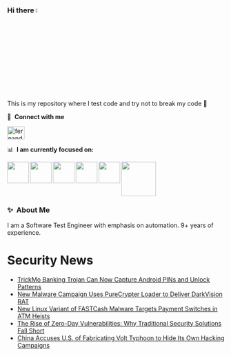 ### Hi there <a href="https://www.gautamkrishnar.com/"><img src="https://media.giphy.com/media/hvRJCLFzcasrR4ia7z/giphy.gif" width="5%"></a>
This is my repository where I test code and try not to break my code :rofl:

🔗 &nbsp;**Connect with me**
<p align="left">
<a href="https://linkedin.com/in/fernandorlcruz" target="blank"><img align="center" src="https://raw.githubusercontent.com/rahuldkjain/github-profile-readme-generator/master/src/images/icons/Social/linked-in-alt.svg" alt="fernando cruz" height="30" width="40" /></a>
  
📊 &nbsp;**I am currently focused on:**

<img align="left" width='50' height='50' src="https://cdn.jsdelivr.net/gh/devicons/devicon/icons/python/python-original-wordmark.svg" />
<img align="left" width='50' height='50' src="https://cdn.jsdelivr.net/gh/devicons/devicon/icons/csharp/csharp-original.svg" />
<img align="left" width='50' height='50' src="https://cdn.jsdelivr.net/gh/devicons/devicon/icons/jenkins/jenkins-original.svg" />
<img align="left" width='50' height='50' src="https://specflow.org/wp-content/uploads/2021/05/SpecFlow-Icon.png" />
<img align="left" width='50' height='50' src="https://www.svgrepo.com/show/306098/githubactions.svg" />
<img width='80' height='80' src="https://cdn2.vectorstock.com/i/1000x1000/64/81/security-testing-concept-icon-safety-audit-key-vector-29166481.jpg" />
          
          
  
### ✨&nbsp; About Me

I am a Software Test Engineer with emphasis on automation. 9+ years of experience.

# Security News
<!-- BLOG-POST-LIST:START -->
- [TrickMo Banking Trojan Can Now Capture Android PINs and Unlock Patterns](https://thehackernews.com/2024/10/trickmo-banking-trojan-can-now-capture.html)
- [New Malware Campaign Uses PureCrypter Loader to Deliver DarkVision RAT](https://thehackernews.com/2024/10/new-malware-campaign-uses-purecrypter.html)
- [New Linux Variant of FASTCash Malware Targets Payment Switches in ATM Heists](https://thehackernews.com/2024/10/new-linux-variant-of-fastcash-malware.html)
- [The Rise of Zero-Day Vulnerabilities: Why Traditional Security Solutions Fall Short](https://thehackernews.com/2024/10/rise-of-zero-day-vulnerabilities.html)
- [China Accuses U.S. of Fabricating Volt Typhoon to Hide Its Own Hacking Campaigns](https://thehackernews.com/2024/10/china-accuses-us-of-fabricating-volt.html)
<!-- BLOG-POST-LIST:END -->
